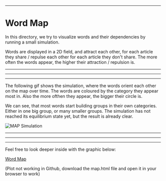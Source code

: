 ***
# Word Map

In this directory, we try to visualize words and their dependencies by running a small simulation.

Words are displayed in a 2D field, and attract each other, for each article they share / repulse each other for each article they don't share. The more often the words appear, the higher their attraction / repulsion is.


***
***
***
The following gif shows the simulation, where the words orient each other on the map over time. The words are coloured by the category they appear most in. Also the more ofthen they appear, the bigger their circle is.

We can see, that most words start building groups in their own categories. Either in one big group, or many smaller groups. The simulation has not reached its equilibrium state yet, but the result is already clear.

![MAP Simulation](map.gif)

***
***
***
Feel free to look deeper inside with the graphic below:

[Word Map](https://htmlpreview.github.io/?https://github.com/svenrr/good_news_everyone/blob/main/Category_Analysis/word_map/map.html)

(Plot not working in Github, download the map.html file and open it in your browser to work)
